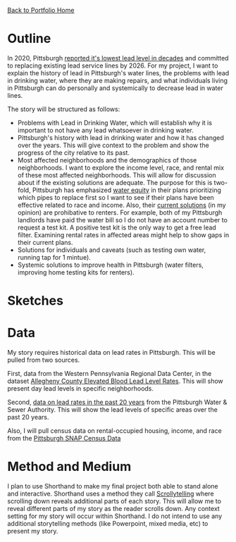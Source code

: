 [Back to Portfolio Home](https://mccarthymorgan.github.io/portfolio/)
                         
# Outline

In 2020, Pittsburgh [reported it's lowest lead level in decades](https://www.pgh2o.com/about-us/performance/year-review-2020/lowest-lead-levels-decades) and committed to replacing existing lead service lines by 2026. For my project, I want to explain the history of lead in Pittsburgh's water lines, the problems with lead in drinking water, where they are making repairs, and what individuals living in Pittsburgh can do personally and systemically to decrease lead in water lines.

The story will be structured as follows:

- Problems with Lead in Drinking Water, which will establish why it is important to not have any lead whatsoever in drinking water.
- Pittsburgh's history with lead in drinking water and how it has changed over the years. This will give context to the problem and show the progress of the city relative to its past.
- Most affected neighborhoods and the demographics of those neighborhoods. I want to explore the income level, race, and rental mix of these most affected neighborhoods. This will allow for discussion about if the existing solutions are adequate. The purpose for this is two-fold, Pittsburgh has emphasized [water equity](https://pittsburgh.cbslocal.com/2021/04/23/pwsa-lead-pipes-and-water-equity/) in their plans prioritizing which pipes to replace first so I want to see if their plans have been effective related to race and income. Also, their [current solutions](https://lead.pgh2o.com/resources/request-a-lead-test-kit/) (in my opinion) are prohibative to renters. For example, both of my Pittsburgh landlords have paid the water bill so I do not have an account number to request a test kit. A positive test kit is the only way to get a free lead filter. Examining rental rates in affected areas might help to show gaps in their current plans. 
- Solutions for individuals and caveats (such as testing own water, running tap for 1 mintue).
- Systemic solutions to improve health in Pittsburgh (water filters, improving home testing kits for renters).

# Sketches
  
                         
# Data

My story requires historical data on lead rates in Pittsburgh. This will be pulled from two sources.

First, data from the Western Pennsylvania Regional Data Center, in the dataset [Allegheny County Elevated Blood Lead Level Rates](https://data.wprdc.org/dataset/allegheny-county-elevated-blood-lead-level-rates). This will show present day lead levels in specific neighborhoods.

Second, [data on lead rates in the past 20 years](https://lead.pgh2o.com/resources/customer-water-quality-data/) from the Pittsburgh Water & Sewer Authority. This will show the lead levels of specific areas over the past 20 years. 

Also, I will pull census data on rental-occupied housing, income, and race from the [Pittsburgh SNAP Census Data](https://data.wprdc.org/dataset/pgh) 
                         
# Method and Medium    

I plan to use Shorthand to make my final project both able to stand alone and interactive. Shorthand uses a method they call [Scrollytelling](https://shorthand.com/features/scrollytelling/) where scrolling down reveals additional parts of each story. This will allow me to reveal different parts of my story as the reader scrolls down. Any context setting for my story will occur within Shorthand. I do not intend to use any additional storytelling methods (like Powerpoint, mixed media, etc) to present my story. 

